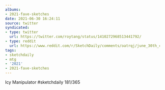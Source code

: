 ```yaml
---
albums:
- 2021-fave-sketches
date: 2021-06-30 16:24:11
source: twitter
syndicated:
- type: twitter
  url: https://twitter.com/roytang/status/1410272968513441792/
- type: reddit
  url: https://www.reddit.com/r/SketchDaily/comments/oatrqj/june_30th_crystal_ball/h3ksaca/
tags:
- sketchdaily
- mtg
- '2021'
- 2021-fave-sketches
---
```


Icy Manipulator #sketchdaily 181/365